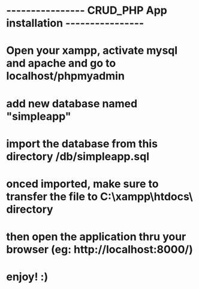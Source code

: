 # ---------------- CRUD_PHP App installation ---------------- #

# Open your xampp, activate mysql and apache and go to localhost/phpmyadmin
# add new database named "simpleapp"
# import the database from this directory /db/simpleapp.sql
# onced imported, make sure to transfer the file to C:\xampp\htdocs\ directory
# then open the application thru your browser (eg: http://localhost:8000/)

# enjoy! :)

